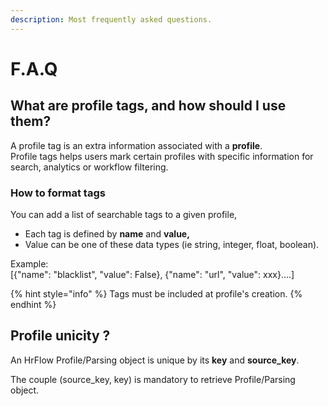 ```yaml
---
description: Most frequently asked questions.
---
```


# F.A.Q

## What are profile tags, and how should I use them?

A profile tag is an extra information associated with a **profile**.  
Profile tags helps users mark certain profiles with specific information for search, analytics or workflow filtering.

### How to format tags

You can add a list of searchable tags to a given profile,

* Each tag is defined by **name** and **value,**
* Value can be one of these data types  \(ie string, integer, float, boolean\).

Example:  
\[{"name": "blacklist", "value": False}, {"name": "url", "value": xxx}....\]

{% hint style="info" %}
Tags must be included at profile's creation.
{% endhint %}

## Profile unicity ?

An HrFlow Profile/Parsing object is unique by its **key** and **source\_key**.

The couple \(source\_key, key\) is mandatory to retrieve Profile/Parsing object.

